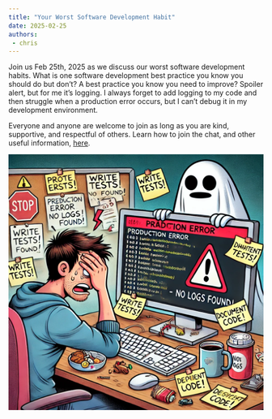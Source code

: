 ```yaml
---
title: "Your Worst Software Development Habit"
date: 2025-02-25
authors:
 - chris
---
```


Join us Feb 25th, 2025 as we discuss our worst software development habits. What is one software development best practice you know you should do but don’t? A best practice you know you need to improve? Spoiler alert, but for me it’s logging. I always forget to add logging to my code and then struggle when a production error occurs, but I can’t debug it in my development environment.

Everyone and anyone are welcome to join as long as you are kind, supportive, and respectful of others. Learn how to join the chat, and other useful information, [here](/join.md).

![alt text](WDC_2025-02-25.webp)
